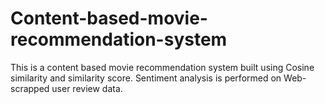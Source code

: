 # Content-based-movie-recommendation-system
This is a content based movie recommendation system built using Cosine similarity and similarity score. Sentiment analysis is performed on Web-scrapped user review data.
